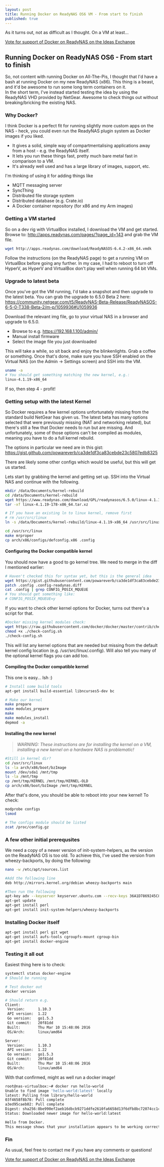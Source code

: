 ```yaml
---
layout: post
title: Running Docker on ReadyNAS OS6 VM - From start to finish
published: true
---
```


As it turns out, not as difficult as I thought.  On a VM at least...

[Vote for support of Docker on ReadyNAS on the Ideas Exchange](https://community.netgear.com/t5/Idea-Exchange-for-ReadyNAS/Support-Docker-on-ReadyNAS-OS-6/idi-p/1069851#M234)

## Running Docker on ReadyNAS OS6 - From start to finish

So, not content with running Docker on All-The-Pis, I thought that I'd have a bash at running Docker on my new ReadyNAS (x86).  This thing is a beast, and it'd be awesome to run some long term containers on it.  
In the short term, I've instead started testing the idea by using the ReadyNAS VHD provided by NetGear.  Awesome to check things out without breaking/bricking the existing NAS.

### Why Docker?

I think Docker is a perfect fit for running slightly more custom apps on the NAS - heck, you could even run the ReadyNAS plugin system as Docker images if you liked.

- It gives a solid, simple way of compartmentalising applications away from a host - e.g. the ReadyNAS itself.
- It lets you run these things fast, pretty much bare metal fast in comparison to a VM.
- It's already well used and has a large library of images, support, etc.

I'm thinking of using it for adding things like

- MQTT messaging server
- SyncThing
- Distributed file storage system
- Distributed database (e.g. Crate.io)
- A Docker container repository (for x86 and my Arm images)

### Getting a VM started

So on a dev rig with VirtualBox installed, I download the VM and get started.
Browse to: <http://apps.readynas.com/pages/?page_id=143> and grab the VM file.

```sh
wget http://apps.readynas.com/download/ReadyNASOS-6.4.2-x86_64.vmdk
```

Follow the instructions (on the ReadyNAS page) to get a running VM on VirtualBox before going any further.  In my case, I had to reboot to turn off HyperV, as HyperV and VirtualBox don't play well when running 64 bit VMs.

### Upgrade to latest beta

Once you've got the VM running, I'd take a snapshot and then upgrade to the latest beta.  You can grab the upgrade to 6.5.0 Beta 2 here:
<https://community.netgear.com/t5/ReadyNAS-Beta-Release/ReadyNASOS-6-5-0-T338-Beta-2/m-p/1059936#U1059936>

Download the relevant img file, go to your virtual NAS in a browser and upgrade to 6.5.0.

- Browse to e.g. <https://192.168.1.100/admin/>
- Manual install firmware
- Select the image file you just downloaded

This will take a while, so sit back and enjoy the blinkenlights.  Grab a coffee or something.  Once that's done, make sure you have SSH enabled on the Virtual NAS (on the Admin -> Settings screen) and SSH into the VM.  

```sh
uname -a
# You should get something matching the new kernel, e.g.:
linux-4.1.19-x86_64
```

If so, then step 4 - profit!

### Getting setup with the latest Kernel

So Docker requires a few kernel options unfortunately missing from the standard build NetGear has given us.  The latest beta has many options selected that were previously missing (NAT and networking related), but there's still a few that Docker needs to run but are missing.  And unfortunately, some of those options can't be compiled as modules, meaning you have to do a full kernel rebuild.

The options in particular we need are in this gist:
<https://gist.github.com/powareverb/ca3de1df3ca83cebde23c5807edb8325>

There are likely some other configs which would be useful, but this will get us started.

Lets start by grabbing the kernel and getting set up.  SSH into the Virtual NAS and continue with the following.

```sh
mkdir /data/Documents/kernel-rebuild
cd /data/Documents/kernel-rebuild
wget https://www.readynas.com/download/GPL/readynasos/6.5.0/linux-4.1.19-178-x86_64.tar.xz
tar -xf linux-4.1.19-178-x86_64.tar.xz

# If you have an existing ln to linux kernel, remove first
# rm /usr/src/linux
ln -s /data/Documents/kernel-rebuild/linux-4.1.19-x86_64 /usr/src/linux

cd /usr/src/linux
make mrproper
cp arch/x86/configs/defconfig.x86 .config
```

#### Configuring the Docker compatible kernel

You should now have a good to go kernel tree. We need to merge in the diff I mentioned earlier:

```sh
# Haven't checked this for syntax yet, but this is the general idea
wget https://gist.githubusercontent.com/powareverb/ca3de1df3ca83cebde23c5807edb8325/raw/d3b9621cd3863425db0e0993445dbe575bbf4d43/.config-readynas.diff
patch .config .config-readynas.diff
cat .config | grep CONFIG_POSIX_MQUEUE
# You should get something like:
# CONFIG_POSIX_MQUEUE=y
```

If you want to check other kernel options for Docker, turns out there's a script for that.

```sh
#Docker missing kernel modules check:
wget https://raw.githubusercontent.com/docker/docker/master/contrib/check-config.sh
chmod +x ./check-config.sh
./check-config.sh
```

This will list any kernel options that are needed but missing from the default kernel config location (e.g. /usr/src/linux/.config).  Will also tell you many of the optional kernel flags you can add too.

#### Compiling the Docker compatible kernel

This one is easy... Ish :)

```sh
# Install some build tools
apt-get install build-essential libncurses5-dev bc

# Make our kernel
make prepare
make modules_prepare
make 
make modules_install
depmod -a 
```

#### Installing the new kernel

> *WARNING: These instructions are for installing the kernel on a VM, installing a new kernel on a hardware NAS is problematic!*

```sh
#Still in kernel dir?
cd /usr/src/linux
ls -la arch/x86/boot/bzImage
mount /dev/sda1 /mnt/tmp
ls -la /mnt/tmp
cp /mnt/tmp/KERNEL /mnt/tmp/KERNEL-OLD
cp arch/x86/boot/bzImage /mnt/tmp/KERNEL
```

After that's done, you should be able to reboot into your new kernel!  To check:

```sh
modprobe configs
lsmod

# The configs module should be listed
zcat /proc/config.gz
```

### A few other initial prerequsites

We need a copy of a newer version of init-system-helpers, as the version on the ReadyNAS OS is too old.  To achieve this, I've used the version from wheezy-backports, by doing the following:

```sh
nano -w /etc/apt/sources.list

#Add the following line
deb http://mirrors.kernel.org/debian wheezy-backports main

#Then run the following
apt-key adv --keyserver keyserver.ubuntu.com --recv-keys 36A1D7869245C8950F966E92D8576A8BA88D21E9
apt-get update
apt-get install perl
apt-get install init-system-helpers/wheezy-backports
```

### Installing Docker itself

```sh
apt-get install perl git wget
apt-get install aufs-tools cgroupfs-mount cgroup-bin
apt-get install docker-engine
```

### Testing it all out

Easiest thing here is to check:

```sh
systemctl status docker-engine
# Should be running

# Test docker out
docker version

# Should return e.g.
Client:
 Version:      1.10.3
 API version:  1.22
 Go version:   go1.5.3
 Git commit:   20f81dd
 Built:        Thu Mar 10 15:48:06 2016
 OS/Arch:      linux/amd64

Server:
 Version:      1.10.3
 API version:  1.22
 Go version:   go1.5.3
 Git commit:   20f81dd
 Built:        Thu Mar 10 15:48:06 2016
 OS/Arch:      linux/amd64
```

With that confirmed, might as well run a docker image!

```sh
root@nas-virtualbox:~# docker run hello-world
Unable to find image 'hello-world:latest' locally
latest: Pulling from library/hello-world
03f4658f8b78: Pull complete
a3ed95caeb02: Pull complete
Digest: sha256:8be990ef2aeb16dbcb9271ddfe2610fa6658d13f6dfb8bc72074cc1ca36966a7
Status: Downloaded newer image for hello-world:latest

Hello from Docker.
This message shows that your installation appears to be working correctly.
```

### Fin

As usual, feel free to contact me if you have any comments or questions!

[Vote for support of Docker on ReadyNAS on the Ideas Exchange](https://community.netgear.com/t5/Idea-Exchange-for-ReadyNAS/Support-Docker-on-ReadyNAS-OS-6/idi-p/1069851#M234)
